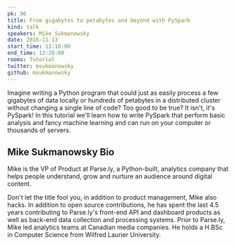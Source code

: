 ```yaml
---
pk: 96
title: From gigabytes to petabytes and beyond with PySpark
kind: talk
speakers: Mike Sukmanowsky
date: 2016-11-13
start_time: 11:10:00
end_time: 12:20:00
rooms: Tutorial
twitter: msukmanowsky
github: msukmanowsky
---
```


Imagine writing a Python program that could just as easily process a few gigabytes of data locally or hundreds of petabytes in a distributed cluster without changing a single line of code? Too good to be true? It isn't, it's PySpark! In this tutorial we'll learn how to write PySpark that perform basic analysis and fancy machine learning and can run on your computer or thousands of servers.

## Mike Sukmanowsky Bio

Mike is the VP of Product at Parse.ly, a Python-built, analytics company that helps people understand, grow and nurture an audience around digital content.

Don't let the title fool you, in addition to product management, Mike also hacks. In addition to open source contributions, he has spent the last 4.5 years contributing to Parse.ly's front-end API and dashboard products as well as back-end data collection and processing systems. Prior to Parse.ly, Mike led analytics teams at Canadian media companies. He holds a H.BSc in Computer Science from Wilfred Laurier University.